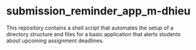 # submission_reminder_app_m-dhieu
This repository contains a shell script that automates the setup of a directory structure and files for a basic application that alerts students about upcoming assignment deadlines.
